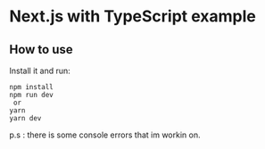 # Next.js with TypeScript example

## How to use

Install it and run:

```
npm install
npm run dev
 or
yarn
yarn dev
```


p.s : there is some console errors that im workin on.
